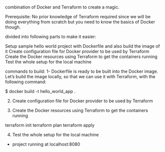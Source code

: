 combination of Docker and Terraform to create a magic.

Prerequisite: No prior knowledge of Terraform required since we will be doing everything from scratch but you need to know the basics of Docker though.

divided into following parts to make it easier:

Setup sample hello world project with Dockerfile and also build the image of it
Create configuration file for Docker provider to be used by Terraform
Create the Docker resources using Terraform to get the containers running
Test the whole setup for the local machine


commands to build: 
1- Dockerfile is ready to be built into the Docker image. Let’s build the image locally, so that we can use it with Terraform, with the following command:

 $ docker build -t hello_world_app .

2. Create configuration file for Docker provider to be used by Terraform

3. Create the Docker resources using Terraform to get the containers running

terraform init
terraform plan
terraform apply 

4. Test the whole setup for the local machine
- project running at localhost:8080